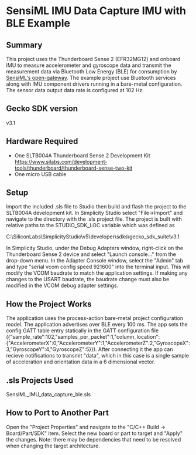# SensiML IMU Data Capture IMU with BLE Example #

## Summary ##

This project uses the Thunderboard Sense 2 (EFR32MG12) and onboard IMU to measure accelerometer and gyroscope data and transmit the measurement data via Bluetooth Low Energy (BLE) for consumption by [SensiML's open-gateway](https://github.com/sensiml/open-gateway/). The example project use Bluetooth services along with IMU component drivers running in a bare-metal configuration. The sensor data output data rate is configured at 102 Hz.

## Gecko SDK version ##

v3.1

## Hardware Required ##

- One SLTB004A Thunderboard Sense 2 Development Kit
<https://www.silabs.com/development-tools/thunderboard/thunderboard-sense-two-kit>
- One micro USB cable

## Setup ##

Import the included .sls file to Studio then build and flash the project to the SLTB004A development kit.
In Simplicity Studio select "File->Import" and navigate to the directory with the .sls project file.
The project is built with relative paths to the STUDIO_SDK_LOC variable which was defined as

C:\SiliconLabs\SimplicityStudio\v5\developer\sdks\gecko_sdk_suite\v3.1

In Simplicity Studio, under the Debug Adapters window, right-click on the Thunderboard Sense 2 device and select "Launch console..." from the drop-down menu. In the Adapter Console window, select the "Admin" tab and type "serial vcom config speed 921600" into the terminal input. This will modify the VCOM baudrate to match the application settings. If making any changes to the USART baudrate, the baudrate change must also be modified in the VCOM debug adapter settings.

## How the Project Works ##

The application uses the process-action bare-metal project configuration model. The application advertises over BLE every 100 ms. The app sets the config GATT table entry statically in the GATT configuration file ({"sample_rate":102,"samples_per_packet":1,"column_location":{"AccelerometerX":0,"AccelerometerY":1,"AccelerometerZ":2,"GyroscopeX":3,"GyroscopeY":4,"GyroscopeZ":5}}). After connecting it the app can recieve notifications to transmit "data", which in this case is a single sample of acceleration and orientation data in a 6 dimensional vector.


 

## .sls Projects Used ##

SensiML_IMU_data_capture_ble.sls

## How to Port to Another Part ##

Open the "Project Properties" and navigate to the "C/C++ Build -> Board/Part/SDK" item.  Select the new board or part to target and "Apply" the changes.  Note: there may be dependencies that need to be resolved when changing the target architecture.
